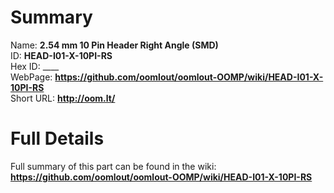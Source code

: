 
Summary
=================
  
Name: __2.54 mm 10 Pin Header Right Angle (SMD)__    
ID: __HEAD-I01-X-10PI-RS__   
Hex ID: ____   
WebPage: __https://github.com/oomlout/oomlout-OOMP/wiki/HEAD-I01-X-10PI-RS__   
Short URL: __http://oom.lt/__   

Full Details
==========================
Full summary of this part can be found in the wiki:   
__https://github.com/oomlout/oomlout-OOMP/wiki/HEAD-I01-X-10PI-RS__    

